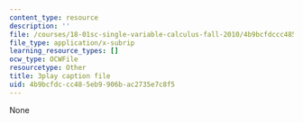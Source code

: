 ```yaml
---
content_type: resource
description: ''
file: /courses/18-01sc-single-variable-calculus-fall-2010/4b9bcfdccc485eb9906bac2735e7c8f5_4sTKcvYMNxk.vtt
file_type: application/x-subrip
learning_resource_types: []
ocw_type: OCWFile
resourcetype: Other
title: 3play caption file
uid: 4b9bcfdc-cc48-5eb9-906b-ac2735e7c8f5
---
```

None

